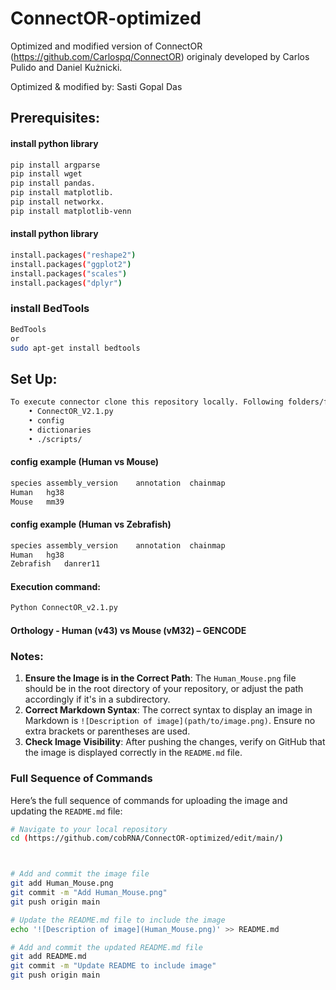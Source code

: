 # ConnectOR-optimized
Optimized and modified version of ConnectOR (https://github.com/Carlospq/ConnectOR) originaly developed by Carlos Pulido and Daniel Kużnicki.

Optimized & modified by: Sasti Gopal Das
## Prerequisites:
#### install python library
```sh
pip install argparse
pip install wget
pip install pandas.
pip install matplotlib.
pip install networkx.
pip install matplotlib-venn
```
#### install python library
```sh
install.packages("reshape2")
install.packages("ggplot2")
install.packages("scales")
install.packages("dplyr")
```
### install BedTools
```sh
BedTools
or
sudo apt-get install bedtools
```
## Set Up:
```sh
To execute connector clone this repository locally. Following folders/files must be in the same path from command is executed:
    • ConnectOR_V2.1.py 
    • config 
    • dictionaries 
    • ./scripts/
```
#### config example (Human vs Mouse)
```sh
species	assembly_version	annotation	chainmap
Human	hg38
Mouse	mm39
```
#### config example (Human vs Zebrafish)
```sh
species	assembly_version	annotation	chainmap
Human	hg38
Zebrafish	danrer11
```
#### Execution command:
```sh
Python ConnectOR_v2.1.py
```
#### Orthology - Human (v43) vs Mouse (vM32) – GENCODE

### Notes:
1. **Ensure the Image is in the Correct Path**: The `Human_Mouse.png` file should be in the root directory of your repository, or adjust the path accordingly if it's in a subdirectory.
2. **Correct Markdown Syntax**: The correct syntax to display an image in Markdown is `![Description of image](path/to/image.png)`. Ensure no extra brackets or parentheses are used.
3. **Check Image Visibility**: After pushing the changes, verify on GitHub that the image is displayed correctly in the `README.md` file.

### Full Sequence of Commands

Here’s the full sequence of commands for uploading the image and updating the `README.md` file:

```sh
# Navigate to your local repository
cd (https://github.com/cobRNA/ConnectOR-optimized/edit/main/)



# Add and commit the image file
git add Human_Mouse.png
git commit -m "Add Human_Mouse.png"
git push origin main

# Update the README.md file to include the image
echo '![Description of image](Human_Mouse.png)' >> README.md

# Add and commit the updated README.md file
git add README.md
git commit -m "Update README to include image"
git push origin main

